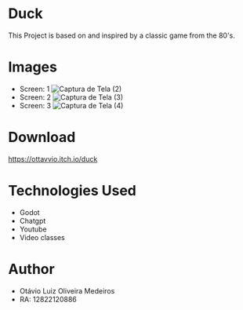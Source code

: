# Duck
This Project is based on and inspired by a classic game from the 80's.

# Images
- Screen: 1
![Captura de Tela (2)](https://github.com/Ottavvi/Duck/assets/122318260/ad89b2ba-1824-4a1c-9c95-6e1a8616ab19)
- Screen: 2
![Captura de Tela (3)](https://github.com/Ottavvi/Duck/assets/122318260/c0aded57-adba-43b2-bbb0-fe56c6955233)
- Screen: 3
![Captura de Tela (4)](https://github.com/Ottavvi/Duck/assets/122318260/f26daee4-1746-4184-98a1-1a5848ccacfe)

# Download
https://ottavvio.itch.io/duck
# Technologies Used
- Godot
- Chatgpt
- Youtube
- Video classes
# Author
- Otávio Luiz Oliveira Medeiros
- RA: 12822120886

